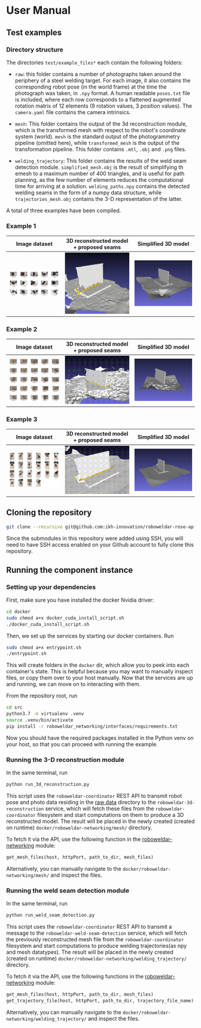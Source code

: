 # User Manual

## Test examples

### Directory structure

The directories `test/example_files*` each contain the following folders:

- `raw`: this folder contains a number of photographs taken around the periphery of a steel welding target. For each image, it also contains the corresponding robot pose (in the world frame) at the time the photograph was taken, in `.npy` format. A human readable `poses.txt` file is included, where each row corresponds to a flattened augmented rotation matrix of 12 elements (9 rotation values, 3 position values). The `camera.yaml` file contains the camera intrinsics.

- `mesh`: This folder contains the output of the 3d reconstruction module, which is the transformed mesh with respect to the robot's coordinate system (world). `mesh` is the standard output of the photogrammetry pipeline (omitted here), while `transformed_mesh` is the output of the transformation pipeline. This folder contains `.mtl`, `.obj` and `.png` files.

- `welding_trajectory`: This folder contains the results of the weld seam detection module. `simplified_mesh.obj` is the result of simplifying th emesh to a maximum number of 400 triangles, and is useful for path planning, as the few number of elements reduces the computational time for arriving at a solution. `welding_paths.npy` contains the detected welding seams in the form of a numpy data structure, while `trajectories_mesh.obj` contains the 3-D representation of the latter. 

A total of three examples have been compiled.

### Example 1

| Image dataset | 3D reconstructed model + proposed seams | Simplified 3D model |
|---------------|-----------------------------------------|---------------------|
|   <img src="assets/example_1_collage.png" width="300">            |      <img src="assets/example_1_reconstruction.gif" width="320">                                 |          <img src="assets/example_1_simplified_mesh.png" width="320">            |


### Example 2

| Image dataset | 3D reconstructed model + proposed seams | Simplified 3D model |
|---------------|-----------------------------------------|---------------------|
|   <img src="assets/example_2_collage.png" width="300">            |      <img src="assets/example_2_reconstruction.gif" width="320">                                 |          <img src="assets/example_2_simplified_mesh.png" width="320">            |



### Example 3

| Image dataset | 3D reconstructed model + proposed seams | Simplified 3D model |
|---------------|-----------------------------------------|---------------------|
|   <img src="assets/example_3_collage.png" width="300">            |      <img src="assets/example_3_reconstruction.gif" width="320">                                 |          <img src="assets/example_3_simplified_mesh.png" width="320">            |





## Cloning the repository

```bash
git clone --recursive git@github.com:ikh-innovation/roboweldar-rose-ap.git
```

Since the submodules in this repository were added using SSH, you will need to have SSH access enabled on your Github account to fully clone this repository.


## Running the component instance

### Setting up your dependencies

First, make sure you have installed the docker Nvidia driver:

```bash
cd docker
sudo chmod a+x docker_cuda_install_script.sh
./docker_cuda_install_script.sh
```

Then, we set up the services by starting our docker containers. Run

```bash
sudo chmod a+x entrypoint.sh
./entrypoint.sh
```

This will create folders in the `docker` dir, which allow you to peek into each container's state. This is helpful because you may want to manually inspect files, or copy them over to your host manually. Now that the services are up and running, we can move on to interacting with them.

From the repository root, run

```bash
cd src
python3.7 -m virtualenv .venv
source .venv/bin/activate
pip install -r roboweldar_networking/interfaces/requirements.txt
```

Now you should have the required packages installed in the Python venv on your host, so that you can proceed with running the example. 


### Running the 3-D reconstruction module

In the same terminal, run 

```bash
python run_3d_reconstruction.py
```

This script uses the `roboweldar-coordinator` REST API to transmit robot pose and photo data residing in the [raw data](../test/example_files/raw) directory to the `roboweldar-3d-reconstruction` service, which will fetch these files from the `roboweldar-coordinator` filesystem and start computations on them to produce a 3D reconstructed model. The result will be placed in the newly created (created on runtime) `docker/roboweldar-networking/mesh/` directory.

To fetch it via the API, use the following function in the [roboweldar-networking](https://github.com/ikh-innovation/roboweldar-networking/blob/b2322131baeab5870961acaf77151bb8c2f0ba14/interfaces/template.py#L70) module:

```python
get_mesh_files(host, httpPort, path_to_dir, mesh_files)
```
Alternatively, you can manually navigate to the `docker/roboweldar-networking/mesh/` and inspect the files.

### Running the weld seam detection module

In the same terminal, run 

```bash
python run_weld_seam_detection.py
```

This script uses the `roboweldar-coordinator` REST API to transmit a message to the `roboweldar-weld-seam-detection` service, which will fetch the previously reconstructed mesh file from the `roboweldar-coordinator` filesystem and start computations to produce welding trajectories(as npy and mesh datatypes). The result will be placed in the newly created (created on runtime) `docker/roboweldar-networking/welding_trajectory/` directory.

To fetch it via the API, use the following functions in the [roboweldar-networking](https://github.com/ikh-innovation/roboweldar-networking/blob/b2322131baeab5870961acaf77151bb8c2f0ba14/interfaces/template.py#L70) module:

```python
get_mesh_files(host, httpPort, path_to_dir, mesh_files)
get_trajectory_file(host, httpPort, path_to_dir, trajectory_file_name)
```
Alternatively, you can manually navigate to the `docker/roboweldar-networking/welding_trajectory/` and inspect the files.



